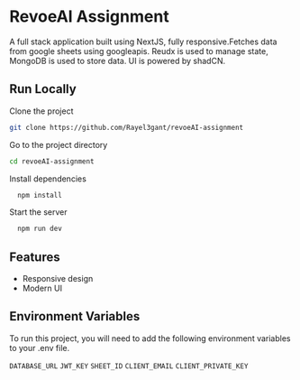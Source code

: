 
# RevoeAI Assignment

A full stack application built using NextJS, fully responsive.Fetches data from google sheets using googleapis. Reudx is used to manage state, MongoDB is used to store data. UI is powered by shadCN.


## Run Locally

Clone the project

```bash
git clone https://github.com/Rayel3gant/revoeAI-assignment
```

Go to the project directory
```bash
cd revoeAI-assignment
```

Install dependencies

```bash
  npm install
```

Start the server

```bash
  npm run dev
```


## Features

- Responsive design
- Modern UI



## Environment Variables

To run this project, you will need to add the following environment variables to your .env file. 

`DATABASE_URL`
`JWT_KEY`
`SHEET_ID`
`CLIENT_EMAIL`
`CLIENT_PRIVATE_KEY `
